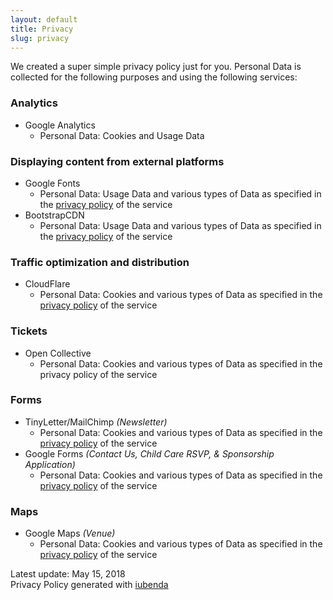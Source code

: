 ```yaml
---
layout: default
title: Privacy
slug: privacy
---
```


We created a super simple privacy policy just for you. Personal Data is collected
for the following purposes and using the following services:

### Analytics

* Google Analytics
    * Personal Data: Cookies and Usage Data

### Displaying content from external platforms

* Google Fonts
    * Personal Data: Usage Data and various types of Data as specified in the
      [privacy policy](https://policies.google.com/privacy) of the service
* BootstrapCDN
    * Personal Data: Usage Data and various types of Data as specified in the
      [privacy policy](https://www.bootstrapcdn.com/privacy-policy/) of the service

### Traffic optimization and distribution

* CloudFlare
    * Personal Data: Cookies and various types of Data as specified in the
      [privacy policy](https://www.cloudflare.com/security-policy/) of the service

### Tickets

* Open Collective
    * Personal Data: Cookies and various types of Data as specified in the
      privacy policy of the service

### Forms

* TinyLetter/MailChimp _(Newsletter)_
    * Personal Data: Cookies and various types of Data as specified in the
      [privacy policy](https://mailchimp.com/legal/privacy/) of the service
* Google Forms _(Contact Us, Child Care RSVP, & Sponsorship Application)_
    * Personal Data: Cookies and various types of Data as specified in the
      [privacy policy](https://policies.google.com/privacy) of the service

### Maps

* Google Maps _(Venue)_
   * Personal Data: Cookies and various types of Data as specified in the
     [privacy policy](https://policies.google.com/privacy) of the service

<div class="small">
    Latest update: May 15, 2018
    <br>
    <span class="text-muted">Privacy Policy generated with <a href="https://www.iubenda.com/en/" rel="noopener" target="_blank">iubenda</a></span>
</div>
